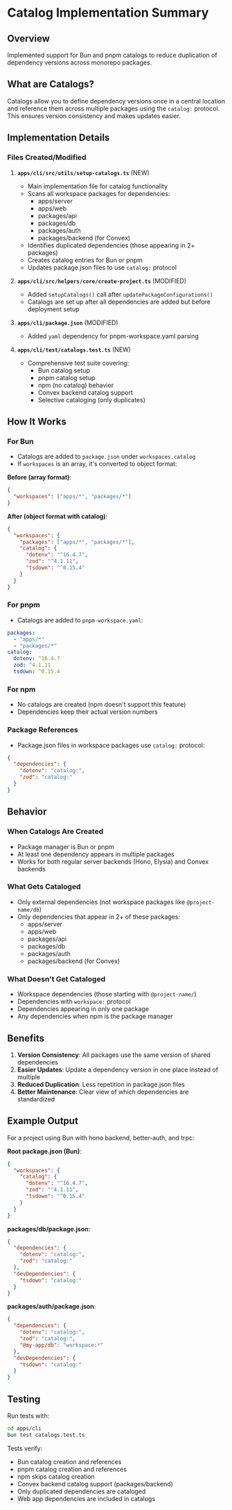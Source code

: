 # Catalog Implementation Summary

## Overview
Implemented support for Bun and pnpm catalogs to reduce duplication of dependency versions across monorepo packages.

## What are Catalogs?
Catalogs allow you to define dependency versions once in a central location and reference them across multiple packages using the `catalog:` protocol. This ensures version consistency and makes updates easier.

## Implementation Details

### Files Created/Modified

1. **`apps/cli/src/utils/setup-catalogs.ts`** (NEW)
   - Main implementation file for catalog functionality
   - Scans all workspace packages for dependencies:
     - apps/server
     - apps/web
     - packages/api
     - packages/db
     - packages/auth
     - packages/backend (for Convex)
   - Identifies duplicated dependencies (those appearing in 2+ packages)
   - Creates catalog entries for Bun or pnpm
   - Updates package.json files to use `catalog:` protocol

2. **`apps/cli/src/helpers/core/create-project.ts`** (MODIFIED)
   - Added `setupCatalogs()` call after `updatePackageConfigurations()`
   - Catalogs are set up after all dependencies are added but before deployment setup

3. **`apps/cli/package.json`** (MODIFIED)
   - Added `yaml` dependency for pnpm-workspace.yaml parsing

4. **`apps/cli/test/catalogs.test.ts`** (NEW)
   - Comprehensive test suite covering:
     - Bun catalog setup
     - pnpm catalog setup
     - npm (no catalog) behavior
     - Convex backend catalog support
     - Selective cataloging (only duplicates)

## How It Works

### For Bun
- Catalogs are added to `package.json` under `workspaces.catalog`
- If `workspaces` is an array, it's converted to object format:

**Before (array format)**:
```json
{
  "workspaces": ["apps/*", "packages/*"]
}
```

**After (object format with catalog)**:
```json
{
  "workspaces": {
    "packages": ["apps/*", "packages/*"],
    "catalog": {
      "dotenv": "^16.4.7",
      "zod": "^4.1.11",
      "tsdown": "^0.15.4"
    }
  }
}
```

### For pnpm
- Catalogs are added to `pnpm-workspace.yaml`:
```yaml
packages:
  - "apps/*"
  - "packages/*"
catalog:
  dotenv: ^16.4.7
  zod: ^4.1.11
  tsdown: ^0.15.4
```

### For npm
- No catalogs are created (npm doesn't support this feature)
- Dependencies keep their actual version numbers

### Package References
- Package.json files in workspace packages use `catalog:` protocol:
```json
{
  "dependencies": {
    "dotenv": "catalog:",
    "zod": "catalog:"
  }
}
```

## Behavior

### When Catalogs Are Created
- Package manager is Bun or pnpm
- At least one dependency appears in multiple packages
- Works for both regular server backends (Hono, Elysia) and Convex backends

### What Gets Cataloged
- Only external dependencies (not workspace packages like `@project-name/db`)
- Only dependencies that appear in 2+ of these packages:
  - apps/server
  - apps/web
  - packages/api
  - packages/db
  - packages/auth
  - packages/backend (for Convex)

### What Doesn't Get Cataloged
- Workspace dependencies (those starting with `@project-name/`)
- Dependencies with `workspace:` protocol
- Dependencies appearing in only one package
- Any dependencies when npm is the package manager

## Benefits

1. **Version Consistency**: All packages use the same version of shared dependencies
2. **Easier Updates**: Update a dependency version in one place instead of multiple
3. **Reduced Duplication**: Less repetition in package.json files
4. **Better Maintenance**: Clear view of which dependencies are standardized

## Example Output

For a project using Bun with hono backend, better-auth, and trpc:

**Root package.json (Bun)**:
```json
{
  "workspaces": {
    "catalog": {
      "dotenv": "^16.4.7",
      "zod": "^4.1.11",
      "tsdown": "^0.15.4"
    }
  }
}
```

**packages/db/package.json**:
```json
{
  "dependencies": {
    "dotenv": "catalog:",
    "zod": "catalog:"
  },
  "devDependencies": {
    "tsdown": "catalog:"
  }
}
```

**packages/auth/package.json**:
```json
{
  "dependencies": {
    "dotenv": "catalog:",
    "zod": "catalog:",
    "@my-app/db": "workspace:*"
  },
  "devDependencies": {
    "tsdown": "catalog:"
  }
}
```

## Testing

Run tests with:
```bash
cd apps/cli
bun test catalogs.test.ts
```

Tests verify:
- Bun catalog creation and references
- pnpm catalog creation and references
- npm skips catalog creation
- Convex backend catalog support (packages/backend)
- Only duplicated dependencies are cataloged
- Web app dependencies are included in catalogs
